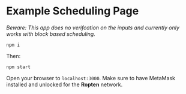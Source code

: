 # Example Scheduling Page

_Beware: This app does no verifcation on the inputs and currently only works
with block based scheduling._

```
npm i
```

Then:

```
npm start
```

Open your browser to `localhost:3000`. Make sure to have
MetaMask installed and unlocked for the __Ropten__ network.